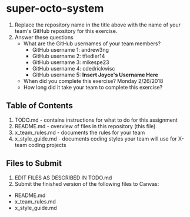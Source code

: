 # super-octo-system

1. Replace the repository name in the title above with the name of your team's GitHub repository for this exercise.
2. Answer these questions
   * What are the GitHub usernames of your team members?
       * GitHub username 1: andrew3ng
       * GitHub username 2: tfiedler14
       * GitHub username 3: mikespe23
       * GitHub username 4: cdedrickwisc
       * GitHub username 5: **Insert Joyce's Username Here**
   * When did you complete this exercise? Monday 2/26/2018
   * How long did it take your team to complete this exercise?  

## Table of Contents

1. TODO.md - contains instructions for what to do for this assignment
2. README.md - overview of files in this repository (this file)
3. x_team_rules.md - documents the rules for your team
4. x_style_guide.md - documents coding styles your team will use for X-team coding projects

## Files to Submit

1. EDIT FILES AS DESCRIBED IN TODO.md
2. Submit the finished version of the following files to Canvas:

* README.md
* x_team_rules.md
* x_style_guide.md
